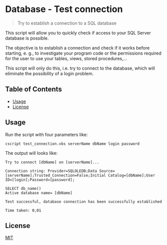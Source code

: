 # Database - Test connection

> Try to establish a connection to a SQL database

This script will allow you to quickly check if access to your SQL Server database is possible.

The objective is to establish a connection and check if it works before starting, e. g., to investigate your program code or the permissions required for the user to use your tables, views, stored procedures,...

This script will only do this, i.e. try to connect to the database, which will eliminate the possibility of a login problem.

## Table of Contents

- [Usage](#usage)
- [License](#license)

## Usage

Run the script with four parameters like:

```
cscript test_connection.vbs serverName dbName login password
```

The output will looks like:

```
Try to connect [dbName] on [serverName]...

Connection string: Provider=SQLOLEDB;Data Source=[serverName];Trusted_Connection=False;Initial Catalog=[dbName];User ID=[login];Password=[password];

SELECT db_name()
Active database name= [dbName]

Test successful, database connection has been successfully established

Time taken: 0,01
```

## License

[MIT](LICENSE)
